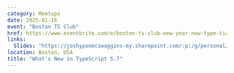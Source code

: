 ```yaml
---
category: Meetups
date: 2025-01-16
event: "Boston TS Club"
href: https://www.eventbrite.com/e/boston-ts-club-new-year-new-type-tickets-1086018734269
links:
  Slides: "https://joshypoomcswaggins-my.sharepoint.com/:p:/g/personal/joshgoldberg_joshypoomcswaggins_onmicrosoft_com/EWiCqDEUZVNEuxZ8GaoS1KUBUvnPPeVqvEq3je1UoYsnlA?e=CS0ME8"
location: Boston, USA
title: "What's New in TypeScript 5.7"
---
```

